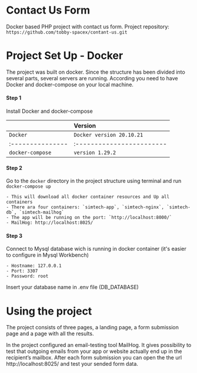 # Contact Us Form

Docker based PHP project with contact us form.
Project repository:  `https://github.com/tobby-spacex/contant-us.git`

# Project Set Up - Docker

The project was built on docker. Since the structure has been divided into several parts, several servers are running. 
According you need to have Docker and docker-compose on your local machine.

#### Step 1

Install Docker and docker-compose

|                  | Version                   |  
| :--------------- | :------------------------ |  
| `Docker`         | `Docker version 20.10.21` |  
| :--------------- | :------------------------ |  
| `docker-compose` | `version 1.29.2`          | 


#### Step 2

Go to the `docker` directory in the project structure using terminal and run `docker-compose up`

    - This will download all docker container resources and Up all containers 
    - There ara four containers: `simtech-app`, `simtech-nginx`, `simtech-db`, `simtech-mailhog`
    - The app will be running on the port: `http://localhost:8000/`
    - MailHog: http://localhost:8025/

#### Step 3

Connect to Mysql database wich is running in docker container  (it's easier to configure in Mysql Workbench)

    - Hostname: 127.0.0.1
    - Port: 3307
    - Password: root

Insert your database name in .env file (DB_DATABASE)

# Using the project

The project consists of three pages, a landing page, a form submission page and a page with all the results.

In the project configured an email-testing tool MailHog. It gives possibility to test that outgoing emails from your app or website actually end up in the recipient’s mailbox. After each form submission you can open the the url http://localhost:8025/ and test your sended form data.